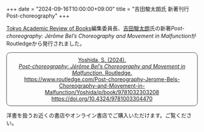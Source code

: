 +++
date = "2024-09-16T10:00:00+09:00"
title = "吉田駿太朗氏 新著刊行 Post-choreography"
+++

[Tokyo Academic Review of Books](https://tarb.yamanami.tokyo/)編集委員長、[吉田駿太朗](https://researchmap.jp/shuntaroyoshida)氏の新著*Post-choreography: Jérôme Bel’s Choreography and Movement in Malfunction*がRoutledgeから発行されました。

<div style="padding: 10px; margin-bottom: 10px; border: 1px solid #333333; border-radius: 10px; text-align: center;">
<a href="https://www.routledge.com/Post-choreography-Jerome-Bels-Choreography-and-Movement-in-Malfunction/Yoshida/p/book/9781032303208">
Yoshida, S. (2024).<br/> <i>Post-choreography: Jérôme Bel’s Choreography and Movement in Malfunction</i>. Routledge.<br/>https://www.routledge.com/Post-choreography-Jerome-Bels-Choreography-and-Movement-in-Malfunction/Yoshida/p/book/9781032303208</a> <br/> <a href="https://doi.org/10.4324/9781003304470">https://doi.org/10.4324/9781003304470</a>
</div>

洋書を扱うお近くの書店やオンライン書店でご購入いただけます。ご覧ください。
